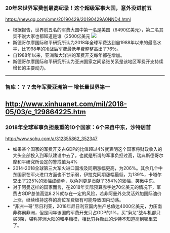 ### 20年来世界军费创最高纪录！这个超级军事大国，意外没进前五
https://new.qq.com/omn/20190429/20190429A0NND4.html
- 根据报告，世界前五名的军费大国中第一名是美国（6490亿美元），第二名其实不说大家也都知道是谁（2500亿美元
![](https://inews.gtimg.com/newsapp_bt/0/8769356451/1000)
- 斯德哥尔摩国际和平研究所认为2018年全球军费达到自1988年以来的最高水平，比1998年的冷战后军费最低年费整整高出了76％。
- 自1988年以来，亚洲和大洋洲的军费开支每年都在增加。
- 斯德哥尔摩国际和平研究所认为亚洲国家之间紧张关系是该地区军费开支持续增长的主要动力。
---
### 智库：？？去年军费亚洲第一 增长量世界第一
http://www.xinhuanet.com/mil/2018-05/03/c_129864225.htm
---
### 2018年全球军事负担最重的10个国家：6个来自中东，沙特居首
http://www.sohu.com/a/312355862_352347
- 如果某个国家的军费开支占GDP的比值超过4%就表明这个国家将财政收入的大头全部投入到军队建设中去了，也就是所谓的军事负担过高，瑞典斯德哥尔摩和平研究所设定的警戒值为4%
- 2014-2018全球第三大军火进口国埃及同期涨幅更高，为206%。其余几个中东国家在军火进口方面也不甘示弱，伊拉克同期涨幅最低，为139%，卡塔尔交出了225%的涨幅成绩单，以色列更是贡献了354%的涨幅，笑傲中东。
- 对于阿曼这样的国家而言，在2018年实际预算赤字达70亿美元的情况下，军费占GDP总值高达8.2%就存在一定的风险，若非阿曼外交灵活外加国际油价上涨，继续维持这样的高位军费极有可能导致国内动荡。
- “非洲一哥”尼日利亚，2018年尼日利亚国内生产总值达4000亿美元，力压南非称霸非洲，但是同年该国的军费开支只占GDP的1%，买“枭龙”战斗机都只买3架，堪称非洲大陆的和平楷模，相比穷兵黩武的沙特不知道高到哪里去了。